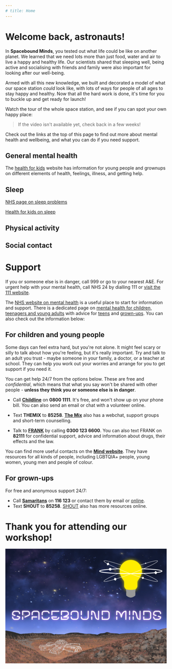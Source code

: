 ```yaml
---
# title: Home
---
```


<!-- This is the home page for our online resources. Maybe some links on general mental health could go here?  -->

# Welcome back, astronauts!

In **Spacebound Minds**, you tested out what life could be like on another planet. We learned that we need lots more than just food, water and air to live a happy and healthy life. Our scientists shared that sleeping well, being active and socialising with friends and family were also important for looking after our well-being. 

Armed with all this new knowledge, we built and decorated a model of what our space station *could* look like, with lots of ways for people of all ages to stay happy and healthy. Now that all the hard work is done, it's time for you to buckle up and get ready for launch! 

Watch the tour of the whole space station, and see if you can spot your own happy place: 

> If the video isn't available yet, check back in a few weeks!

Check out the links at the top of this page to find out more about mental health and wellbeing, and what you can do if you need support.

<!-- It would be great to have tabs at the top of the page that link to each of the subheadings -->

## General mental health



The [health for kids](https://www.healthforkids.co.uk/) website has information for young people and grownups on different elements of health, feelings, illness, and getting help.

## Sleep

<!-- ... alternatively, add the theme-specific resources to [another page](another-page.md). -->
<!-- We could also use more pages to create spaces for resources targeting children and parents. -->

[NHS page on sleep problems](https://www.nhs.uk/every-mind-matters/mental-health-issues/sleep/)

[Health for kids on sleep](https://www.healthforkids.co.uk/staying-healthy/sleep/)

## Physical activity

## Social contact

# Support

If you or someone else is in danger, call 999 or go to your nearest A&E. For urgent help with your mental health, call NHS 24 by dialling 111 or [visit the 111 website](https://111.nhs.uk/).


The [NHS website on mental health](https://www.nhs.uk/mental-health/) is a useful place to start for information and support. There is a dedicated page on [mental health for children, teenagers and young adults](https://www.nhs.uk/mental-health/children-and-young-adults/) with advice for [teens](https://www.nhs.uk/mental-health/children-and-young-adults/help-for-teenagers-young-adults-and-students/) and [grown-ups](https://www.nhs.uk/mental-health/children-and-young-adults/advice-for-parents/). You can also check out the information below:

## For children and young people

Some days can feel extra hard, but you're not alone. It might feel scary or silly to talk about how you're feeling, but it's really important. Try and talk to an adult you trust - maybe someone in your family, a doctor, or a teacher at school. They can help you work out your worries and arrange for you to get support if you need it.

You can get help 24/7 from the options below. These are free and *confidential*, which means that what you say won't be shared with other people - **unless they think you or someone else is in danger**.

* Call **[Childline](https://www.childline.org.uk/)** on **0800 1111**. It's free, and won't show up on your phone bill. You can also send an email or chat with a volunteer online.

* Text **THEMIX** to **85258**. **[The Mix](https://www.themix.org.uk/)** also has a webchat, support groups and short-term counselling.

* Talk to **[FRANK](https://www.talktofrank.com/)** by calling **0300 123 6600**. You can also text FRANK on **82111** for confidential support, advice and information about drugs, their effects and the law.

You can find more useful contacts on the **[Mind website](https://www.mind.org.uk/for-young-people/how-to-get-help-and-support/useful-contacts/)**. They have resources for all kinds of people, including LGBTQIA+ people, young women, young men and people of colour.

## For grown-ups

For free and anonymous support 24/7:
* Call **[Samaritans](https://www.samaritans.org/scotland/)** on **116 123** or contact them by email or [online](https://www.samaritans.org/scotland/how-we-can-help/contact-samaritan/).
* Text **SHOUT** to **85258**. [SHOUT](https://giveusashout.org/) also has more resources online.


# Thank you for attending our workshop!

![Picture of a postcard showing the Spacebound Minds logo and a model of the space station.](assets/postcard.png)